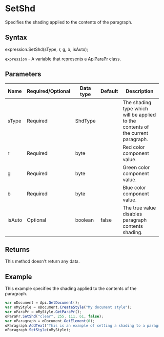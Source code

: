 # SetShd

Specifies the shading applied to the contents of the paragraph.

## Syntax

expression.SetShd(sType, r, g, b, isAuto);

`expression` - A variable that represents a [ApiParaPr](../ApiParaPr.md) class.

## Parameters

| **Name** | **Required/Optional** | **Data type** | **Default** | **Description** |
| ------------- | ------------- | ------------- | ------------- | ------------- |
| sType | Required | ShdType |  | The shading type which will be applied to the contents of the current paragraph. |
| r | Required | byte |  | Red color component value. |
| g | Required | byte |  | Green color component value. |
| b | Required | byte |  | Blue color component value. |
| isAuto | Optional | boolean | false | The true value disables paragraph contents shading. |

## Returns

This method doesn't return any data.

## Example

This example specifies the shading applied to the contents of the paragraph.

```javascript
var oDocument = Api.GetDocument();
var oMyStyle = oDocument.CreateStyle("My document style");
var oParaPr = oMyStyle.GetParaPr();
oParaPr.SetShd("clear", 255, 111, 61, false);
var oParagraph = oDocument.GetElement(0);
oParagraph.AddText("This is an example of setting a shading to a paragraph.");
oParagraph.SetStyle(oMyStyle);
```
